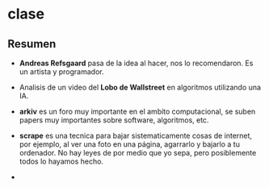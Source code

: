 # clase

## Resumen

- **Andreas Refsgaard** pasa de la idea al hacer, nos lo recomendaron. Es un artista y programador.

- Analisis de un video del **Lobo de Wallstreet** en algoritmos utilizando una IA.

- **arkiv** es un foro muy importante en el ambito computacional, se suben papers muy importantes sobre software, algoritmos, etc.

- **scrape** es una tecnica para bajar sistematicamente cosas de internet, por ejemplo, al ver una foto en una página, agarrarlo y bajarlo a tu ordenador. No hay leyes de por medio que yo sepa, pero posiblemente todos lo hayamos hecho.

- 
